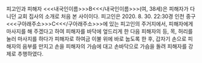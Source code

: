 피고인과 피해자 <<<내국인이름>>>B<<</내국인이름>>>(여, 38세)은 피해자가 다니던 교회 집사의 소개로 처음 본 사이이다.
피고인은 2020. 8. 30. 22:30경 인천 중구 <<<구아래주소>>>C<<</구아래주소>>>에 있는 피고인의 주거지에서, 피해자에게 마사지를 해 주겠다고 하여 피해자를 바닥에 엎드리게 한 다음 피해자의 등, 목, 허리를 눌러 마사지를 하다가 피해자로 하여금 이불 위에 바로 눕도록 한 후, 갑자기 손으로 피해자의 음부를 만지고 손을 피해자의 가슴에 대고 손바닥으로 가슴을 돌려 피해자를 강제로 추행하였다.
